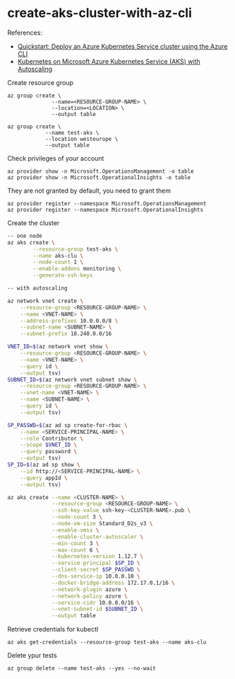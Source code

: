 # create-aks-cluster-with-az-cli

References:

* [Quickstart: Deploy an Azure Kubernetes Service cluster using the Azure CLI](https://docs.microsoft.com/es-es/azure/aks/kubernetes-walkthrough?source=docs)
* [Kubernetes on Microsoft Azure Kubernetes Service (AKS) with Autoscaling](https://zero-to-jupyterhub.readthedocs.io/en/latest/kubernetes/microsoft/step-zero-azure-autoscale.html)

Create resource group

```
az group create \
              --name=<RESOURCE-GROUP-NAME> \
              --location=<LOCATION> \
              --output table

az group create \
            --name test-aks \
            --location westeurope \
            --output table

```

Check privileges of your account

```
az provider show -n Microsoft.OperationsManagement -o table
az provider show -n Microsoft.OperationalInsights -o table
```

They are not granted by default, you need to grant them

```
az provider register --namespace Microsoft.OperationsManagement
az provider register --namespace Microsoft.OperationalInsights
```

Create the cluster

```bash
-- one node
az aks create \
        --resource-group test-aks \
        --name aks-clu \
        --node-count 1 \
        --enable-addons monitoring \
        --generate-ssh-keys

-- with autoscaling

az network vnet create \
    --resource-group <RESOURCE-GROUP-NAME> \
    --name <VNET-NAME> \
    --address-prefixes 10.0.0.0/8 \
    --subnet-name <SUBNET-NAME> \
    --subnet-prefix 10.240.0.0/16

VNET_ID=$(az network vnet show \
    --resource-group <RESOURCE-GROUP-NAME> \
    --name <VNET-NAME> \
    --query id \
    --output tsv)
SUBNET_ID=$(az network vnet subnet show \
    --resource-group <RESOURCE-GROUP-NAME> \
    --vnet-name <VNET-NAME> \
    --name <SUBNET-NAME> \
    --query id \
    --output tsv)

SP_PASSWD=$(az ad sp create-for-rbac \
    --name <SERVICE-PRINCIPAL-NAME> \
    --role Contributor \
    --scope $VNET_ID \
    --query password \
    --output tsv)
SP_ID=$(az ad sp show \
    --id http://<SERVICE-PRINCIPAL-NAME> \
    --query appId \
    --output tsv)

az aks create --name <CLUSTER-NAME> \
              --resource-group <RESOURCE-GROUP-NAME> \
              --ssh-key-value ssh-key-<CLUSTER-NAME>.pub \
              --node-count 3 \
              --node-vm-size Standard_D2s_v3 \
              --enable-vmss \
              --enable-cluster-autoscaler \
              --min-count 3 \
              --max-count 6 \
              --kubernetes-version 1.12.7 \
              --service-principal $SP_ID \
              --client-secret $SP_PASSWD \
              --dns-service-ip 10.0.0.10 \
              --docker-bridge-address 172.17.0.1/16 \
              --network-plugin azure \
              --network-policy azure \
              --service-cidr 10.0.0.0/16 \
              --vnet-subnet-id $SUBNET_ID \
              --output table

```
Retrieve credentials for kubectl

```
az aks get-credentials --resource-group test-aks --name aks-clu
```
Delete ypur tests

```
az group delete --name test-aks --yes --no-wait
```